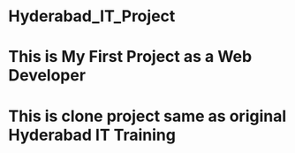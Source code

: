 # Hyderabad_IT_Project
# This is My First Project as a Web Developer
# This is clone project same as original Hyderabad IT Training
